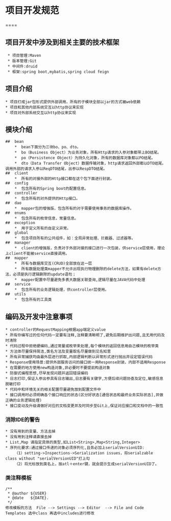 # 项目开发规范
====

## 项目开发中涉及到相关主要的技术框架
     * 项目管理:Maven
     * 版本管理:Git
     * 中间件:druid
     * 框架:spring boot,mybatis,spring cloud feign


## 项目介绍
    * 项目打成jar包形式提供外部调用，所有的子模块全部以jar的方式被web依赖
    * 项目和其他内部系统交互以http协议来实现
    * 项目对外部系统交互以http协议来实现

## 模块介绍
    ##  bean
        *  bean下面分为三块bo、po、dto。
        *  bo（Business Object）为业务对象，所有Http请求的入参对象都带上BO结尾。
        *  po（Persistence Object）为持久化对象，所有的数据库对象都以PO结尾。
        *  dto（Data Transfer Object）数据传输对象，http请求返回外部都以DTO结尾。调用外部的请求入参以ReqDTO结尾，出参以RespDTO结尾。
    ##  client
        *  所有的对接外部的Http接口都在这个包下面进行封装。
    ##  config
        *  包含所有的Spring boot的配置信息。
    ##  controller
        *  包含所有的对外提供的Http接口。
    ##  dao
        *  mapper包的增强版，包含所有的对于需要使用事务的数据库操作。
    ##  enums
        *  包含所有的枚举信息，常量信息。
    ##  exception
        *  用于定义所有的自定义异常。
    ##  global
        *  包含项目所有的公共组件，如：全局异常处理、拦截器、过滤器等。
    ##  manager
        *  client的增强版，负责对于外部对接的接口进行一次包装，供service层使用，理论上client不能被service直接调用。
    ##  mapper
        *  所有与数据库交互(CRUD)全部放在这一层
        *  所有数据处理类mapper不允许出现执行物理删除的delete方法，如果有delete方法，必须是执行逻辑删除的update语句；
        *  mapper配置中尽量避免多表大数据关联查询,逻辑尽量在JAVA代码中处理
    ##  service
        *  包含所有的业务逻辑处理，供controller层使用。
    ##  utils
        *  包含所有的工具类
     
## 编码及开发中注意事项
	* controller的RequestMapping根据app端定义value
    * 所有你编写过的任何代码一定要有注释,注释要清晰明了,避免后期维护出问题,且无用代码及时清除
    * 代码过程中拒绝硬编码,通过常量或枚举来处理,每个模块的返回信息用自己模块的枚举类
    * 方法体尽量保持简洁,类名方法及变量取名尽量做到见名知意
    * 所有异常捕获均由最外层进行抓取,内部逻辑判断以异常形式进行抛出并设定错误代码
    * Response使用场景:提供外部服务访问的接口统一用Response封装，内部不适用Response
    * 在需要的地方使用new构造对象,非必要时不要提前构造对象
    * 防御式编程思想,尽早发现问题并返回错误编码
    * 日志打印,保证入参出参具有日志输出,日志要有关键字,方便后续问题协查及定位,敏感信息脱敏打印
    * 代码中和环境无关的相关配置尽量避免放到配置文件中
    * 接口调用时必须明确各个接口响应的状态(区分好状态[通信状态和最终业务实际状态],并做正确的业务逻辑处理)
    * 接口变动及升级请做好对应的文档变更并及时同步至Git上,保证对应接口和文档中的一致性

### 消除IDE的警告
    * 没有用到的变量、方法去掉
    * 没有用到注释请直接去掉
    * List,Map 请指定具体的类型,如List<String>,Map<String,Integer>
    * 序列化要求:通过接口传递的对象必须序列化,且务必加上serialVersionUID:
        （1）setting->Inspections->Serialization issues，将serialzable class without "serialVersionUID"打上勾
        （2）将光标放到类名上，按atl＋enter键，就会提示生成serialVersionUID了。
### 类注释模板
    /**
     * @author ${USER} 
     * @date   ${DATE}.
     */
    修改模板的方法  File --> Settings --> Editor  --> File and Code Templates 选中class 再选中includes进行修改